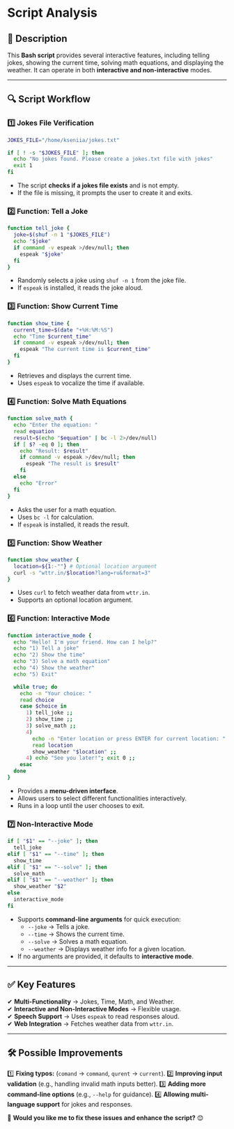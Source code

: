
# Script Analysis
## 📌 **Description**

This **Bash script** provides several interactive features, including telling jokes, showing the current time, solving math equations, and displaying the weather. It can operate in both **interactive and non-interactive** modes.

---

## 🔍 **Script Workflow**

### 1️⃣ **Jokes File Verification**

```bash
JOKES_FILE="/home/kseniia/jokes.txt"

if [ ! -s "$JOKES_FILE" ]; then
  echo "No jokes found. Please create a jokes.txt file with jokes"
  exit 1
fi
```

- The script **checks if a jokes file exists** and is not empty.
- If the file is missing, it prompts the user to create it and exits.

### 2️⃣ **Function: Tell a Joke**

```bash
function tell_joke {
  joke=$(shuf -n 1 "$JOKES_FILE")
  echo "$joke"
  if command -v espeak >/dev/null; then
    espeak "$joke"
  fi
}
```

- Randomly selects a joke using `shuf -n 1` from the joke file.
- If `espeak` is installed, it reads the joke aloud.

### 3️⃣ **Function: Show Current Time**

```bash
function show_time {
  current_time=$(date "+%H:%M:%S")
  echo "Time $current_time"
  if command -v espeak >/dev/null; then
    espeak "The current time is $current_time"
  fi
}
```

- Retrieves and displays the current time.
- Uses `espeak` to vocalize the time if available.

### 4️⃣ **Function: Solve Math Equations**

```bash
function solve_math {
  echo "Enter the equation: "
  read equation
  result=$(echo "$equation" | bc -l 2>/dev/null)
  if [ $? -eq 0 ]; then
    echo "Result: $result"
    if command -v espeak >/dev/null; then
      espeak "The result is $result"
    fi
  else
    echo "Error"
  fi
}
```

- Asks the user for a math equation.
- Uses `bc -l` for calculation.
- If `espeak` is installed, it reads the result.

### 5️⃣ **Function: Show Weather**

```bash
function show_weather {
  location=${1:-""} # Optional location argument
  curl -s "wttr.in/$location?lang=ru&format=3"
}
```

- Uses `curl` to fetch weather data from `wttr.in`.
- Supports an optional location argument.

### 6️⃣ **Function: Interactive Mode**

```bash
function interactive_mode {
  echo "Hello! I'm your friend. How can I help?"
  echo "1) Tell a joke"
  echo "2) Show the time"
  echo "3) Solve a math equation"
  echo "4) Show the weather"
  echo "5) Exit"

  while true; do
    echo -n "Your choice: "
    read choice
    case $choice in
      1) tell_joke ;;
      2) show_time ;;
      3) solve_math ;;
      4)
        echo -n "Enter location or press ENTER for current location: "
        read location
        show_weather "$location" ;;
      4) echo "See you later!"; exit 0 ;;
    esac
  done
}
```

- Provides a **menu-driven interface**.
- Allows users to select different functionalities interactively.
- Runs in a loop until the user chooses to exit.

### 7️⃣ **Non-Interactive Mode**

```bash
if [ "$1" == "--joke" ]; then
  tell_joke
elif [ "$1" == "--time" ]; then
  show_time
elif [ "$1" == "--solve" ]; then
  solve_math
elif [ "$1" == "--weather" ]; then
  show_weather "$2"
else
  interactive_mode
fi
```

- Supports **command-line arguments** for quick execution:
    - `--joke` → Tells a joke.
    - `--time` → Shows the current time.
    - `--solve` → Solves a math equation.
    - `--weather` → Displays weather info for a given location.
- If no arguments are provided, it defaults to **interactive mode**.

---

## ✅ **Key Features**

✔ **Multi-Functionality** → Jokes, Time, Math, and Weather.  
✔ **Interactive and Non-Interactive Modes** → Flexible usage.  
✔ **Speech Support** → Uses `espeak` to read responses aloud.  
✔ **Web Integration** → Fetches weather data from `wttr.in`.

---

## 🛠 **Possible Improvements**

1️⃣ **Fixing typos:** (`comand` → `command`, `qurent` → `current`). 2️⃣ **Improving input validation** (e.g., handling invalid math inputs better). 3️⃣ **Adding more command-line options** (e.g., `--help` for guidance). 4️⃣ **Allowing multi-language support** for jokes and responses.

🚀 **Would you like me to fix these issues and enhance the script?** 😊